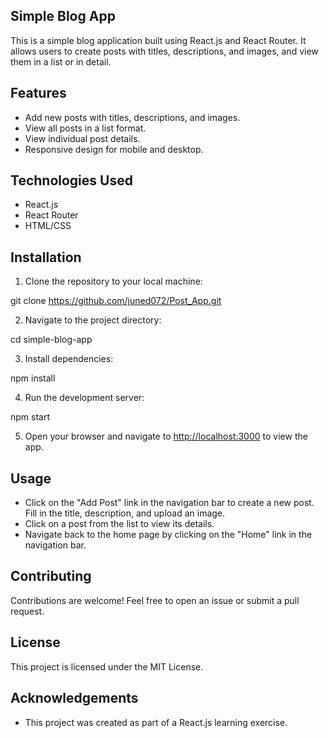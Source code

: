## Simple Blog App

This is a simple blog application built using React.js and React Router. It allows users to create posts with titles, descriptions, and images, and view them in a list or in detail.

## Features 

- Add new posts with titles, descriptions, and images.
- View all posts in a list format.
- View individual post details.
- Responsive design for mobile and desktop.

## Technologies Used

- React.js
- React Router
- HTML/CSS

## Installation

1. Clone the repository to your local machine:

git clone https://github.com/juned072/Post_App.git

2. Navigate to the project directory:

cd simple-blog-app

3. Install dependencies:

npm install

4. Run the development server:

npm start

5. Open your browser and navigate to [http://localhost:3000](http://localhost:3000) to view the app.

## Usage

- Click on the "Add Post" link in the navigation bar to create a new post. Fill in the title, description, and upload an image.
- Click on a post from the list to view its details.
- Navigate back to the home page by clicking on the "Home" link in the navigation bar.

## Contributing

Contributions are welcome! Feel free to open an issue or submit a pull request.

## License

This project is licensed under the MIT License.

## Acknowledgements

- This project was created as part of a React.js learning exercise.

